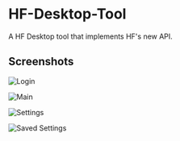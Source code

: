 # HF-Desktop-Tool
A HF Desktop tool that implements HF's new API.

## Screenshots
![Login](https://i.gyazo.com/dc131433e3378512709ffc665b84dcac.png)

![Main](https://i.gyazo.com/4120b9546025e13a3fb0d43bc5d68fe9.png)

![Settings](https://i.gyazo.com/7ad81ea5ab12036ae023de42867437ef.png)

![Saved Settings](https://i.gyazo.com/3612110a304be5b62a802f4dd59f548d.png)
